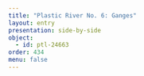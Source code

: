 ```yaml
---
title: "Plastic River No. 6: Ganges"
layout: entry
presentation: side-by-side
object:
  - id: ptl-24663
order: 434
menu: false
---
```

